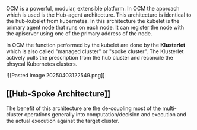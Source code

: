 OCM is a powerful, modular, extensible platform.
In OCM the approach which is used is the Hub-agent architecture. This architecture is identical to the hub-kubelet from kubernetes.
In this architecture the kubelet is the primary agent node that runs on each node. It can register the node with the apiserver using one of the primary address of the node.

In OCM the function performed by the kubelet are done by the **Klusterlet**
which is also called "managed cluster" or "spoke cluster". The Klusterlet actively pulls the prescription from the hub cluster and reconcile the phsycal Kubernetes clusters.

![[Pasted image 20250403122549.png]]

## [[Hub-Spoke Architecture]]
The benefit of this architecture are the de-coupling most of the multi-cluster operations generally into computation/decision and execution and the actual execution against the target cluster.